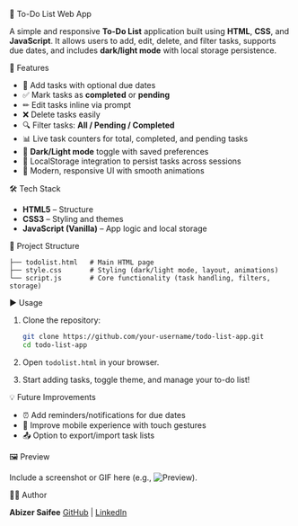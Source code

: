 📌 To-Do List Web App

A simple and responsive **To-Do List** application built using **HTML**, **CSS**, and **JavaScript**.
It allows users to add, edit, delete, and filter tasks, supports due dates, and includes **dark/light mode** with local storage persistence.

🚀 Features

* 📝 Add tasks with optional due dates
* ✅ Mark tasks as **completed** or **pending**
* ✏ Edit tasks inline via prompt
* ❌ Delete tasks easily
* 🔍 Filter tasks: **All / Pending / Completed**
* 📊 Live task counters for total, completed, and pending tasks
* 🌙 **Dark/Light mode** toggle with saved preferences
* 💾 LocalStorage integration to persist tasks across sessions
* 🎨 Modern, responsive UI with smooth animations

🛠️ Tech Stack

* **HTML5** – Structure
* **CSS3** – Styling and themes
* **JavaScript (Vanilla)** – App logic and local storage

📂 Project Structure

```
├── todolist.html   # Main HTML page  
├── style.css       # Styling (dark/light mode, layout, animations)  
└── script.js       # Core functionality (task handling, filters, storage)  
```

▶️ Usage

1. Clone the repository:

   ```bash
   git clone https://github.com/your-username/todo-list-app.git
   cd todo-list-app
   ```
2. Open `todolist.html` in your browser.
3. Start adding tasks, toggle theme, and manage your to-do list!

💡 Future Improvements

* ⏰ Add reminders/notifications for due dates
* 📱 Improve mobile experience with touch gestures
* 📤 Option to export/import task lists

🖼️ Preview

Include a screenshot or GIF here (e.g., ![Preview](screenshot.png)).

🧑‍💻 Author

**Abizer Saifee**
[GitHub](https://github.com/ABIZER-WEB) | [LinkedIn](www.linkedin.com/in/mr-abizer-saify-a3b936278)

